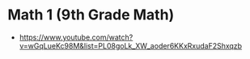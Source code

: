 # Math 1 (9th Grade Math)
- https://www.youtube.com/watch?v=wGqLueKc98M&list=PL08goLk_XW_aoder6KKxRxudaF2Shxqzb
